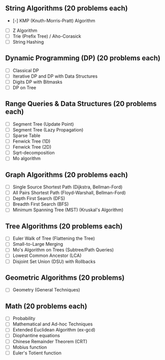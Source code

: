 ## String Algorithms (20 problems each)

- [-]  KMP (Knuth-Morris-Pratt) Algorithm
- [ ]  Z Algorithm
- [ ]  Trie (Prefix Tree) / Aho-Corasick
- [ ]  String Hashing

## Dynamic Programming (DP) (20 problems each)

- [ ]  Classical DP
- [ ]  Iterative DP and DP with Data Structures
- [ ]  Digits DP with Bitmasks
- [ ]  DP on Tree

## Range Queries & Data Structures (20 problems each)

- [ ]  Segment Tree (Update Point)
- [ ]  Segment Tree (Lazy Propagation)
- [ ]  Sparse Table
- [ ]  Fenwick Tree (1D)
- [ ]  Fenwick Tree (2D)
- [ ]  Sqrt-decomposition
- [ ]  Mo algorithm

## Graph Algorithms (20 problems each)

- [ ]  Single Source Shortest Path (Dijkstra, Bellman-Ford)
- [ ]  All Pairs Shortest Path (Floyd-Warshall, Bellman-Ford)
- [ ]  Depth First Search (DFS)
- [ ]  Breadth First Search (BFS)
- [ ]  Minimum Spanning Tree (MST) (Kruskal's Algorithm)

## Tree Algorithms (20 problems each)

- [ ]  Euler Walk of Tree (Flattening the Tree)
- [ ]  Small-to-Large Merging
- [ ]  Mo's Algorithm on Trees (Subtree/Path Queries)
- [ ]  Lowest Common Ancestor (LCA)
- [ ]  Disjoint Set Union (DSU) with Rollbacks

## Geometric Algorithms (20 problems)

- [ ]  Geometry (General Techniques)

## Math (20 problems each)

- [ ]  Probability
- [ ]  Mathematical and Ad-hoc Techniques
- [ ]  Extended Euclidean Algorithm (ex-gcd)
- [ ]  Diophantine equations
- [ ]  Chinese Remainder Theorem (CRT)
- [ ]  Mobius function
- [ ]  Euler's Totient function
